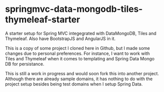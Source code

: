 # springmvc-data-mongodb-tiles-thymeleaf-starter
A starter setup for Spring MVC integegrated with DataMongoDB, Tiles and Thymeleaf. Also have BootstrapJS and AngularJS in it.

This is a copy of some project I cloned here in Github, but I made some changes due to personal preferences. For instance,
I want to work with Tiles and Thymeleaf when it comes to templating and Spring Data Mongo DB for persistance.

This is still a work in progress and would soon fork this into another project. Although there are already sample domains,
it has nothing to do with the project setup besides being test domains when I setup Spring Data.

